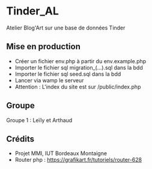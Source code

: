 # Tinder_AL
Atelier Blog'Art sur une base de données Tinder

## Mise en production
- Créer un fichier env.php à partir du env.example.php
- Importer le fichier sql migration_(...).sql dans la bdd
- Importer le fichier sql seed.sql dans la bdd
- Lancer via wamp le serveur
- Attention : L'index du site est sur /public/index.php

## Groupe
Groupe 1 : Leïly et Arthaud

## Crédits
- Projet MMI, IUT Bordeaux Montaigne
- Router php : https://grafikart.fr/tutoriels/router-628

